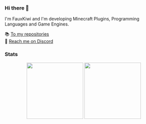 ### Hi there 👋

I'm FauxKiwi and I'm developing Minecraft Plugins, Programming Languages and Game Engines.

📚 [To my repositories](https://www.github.com/FauxKiwi?tab=repositories)<br/>
💬 [Reach me on Discord](https://www.discord.com/users/FauxKiwi#2073)

### Stats

<div align="center">
  <img height="180em" src="https://github-readme-stats.vercel.app/api?username=FauxKiwi&count_private=true&show_icons=true&theme=dark" />
  <img height="180em" src="https://github-readme-stats.vercel.app/api/top-langs/?username=FauxKiwi&theme=dark&layout=compact&langs_count=6" />
</div>
